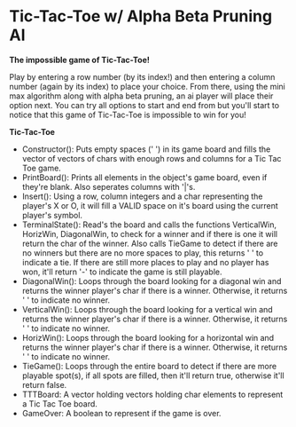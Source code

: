 <h1>Tic-Tac-Toe w/ Alpha Beta Pruning AI</h1>
<b>The impossible game of Tic-Tac-Toe!</b>
<p>Play by entering a row number (by its index!) and then entering a column number (again by its index) to place your choice.
From there, using the mini max algorithm along with alpha beta pruning, an ai player will place their option next. 
You can try all options to start and end from but you'll start to notice that this game of Tic-Tac-Toe is impossible to win for you!</p>

<b>Tic-Tac-Toe</b>
<ul>
  <li>Constructor(): Puts empty spaces (' ') in its game board and fills the vector of vectors of chars with enough rows and columns for a Tic Tac Toe game.</li>
  <li>PrintBoard(): Prints all elements in the object's game board, even if they're blank. Also seperates columns with '|'s.</li>
  <li>Insert(): Using a row, column integers and a char representing the player's X or O, it will fill a VALID space on it's board using the current player's symbol.</li>
  <li>TerminalState(): Read's the board and calls the functions VerticalWin, HorizWin, DiagonalWin, to check for a winner and if there is one it will return the char of the winner.
    Also calls TieGame to detect if there are no winners but there are no more spaces to play, this returns ' ' to indicate a tie. If there are still more places to play and no player
    has won, it'll return '-' to indicate the game is still playable.</li>
  <li>DiagonalWin(): Loops through the board looking for a diagonal win and returns the winner player's char if there is a winner. Otherwise, it returns ' ' to indicate no winner.</li>
  <li>VerticalWin(): Loops through the board looking for a vertical win and returns the winner player's char if there is a winner. Otherwise, it returns ' ' to indicate no winner.</li>
  <li>HorizWin(): Loops through the board looking for a horizontal win and returns the winner player's char if there is a winner. Otherwise, it returns ' ' to indicate no winner.</li>
  <li>TieGame(): Loops through the entire board to detect if there are more playable spot(s), if all spots are filled, then it'll return true, otherwise it'll return false.</li>
  <li>TTTBoard: A vector holding vectors holding char elements to represent a Tic Tac Toe board.</li>
  <li>GameOver: A boolean to represent if the game is over.</li>
</ul>
